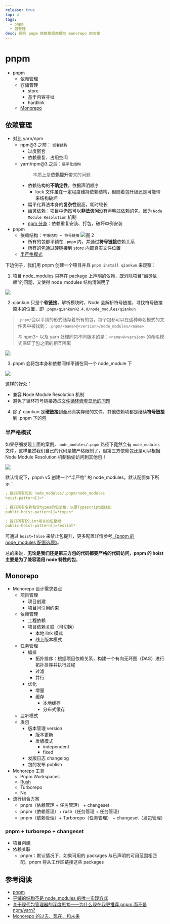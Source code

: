 ```yaml
---
release: true
top: 4
tags:
  - pnpm
  - 包管理
desc: 探究 pnpm 依赖管理原理与 monorepo 的方案
---
```


# pnpm

- pnpm
  - [依赖管理](#依赖管理)
  - 存储管理
    - store
    - 基于内容寻址
    - hardlink
  - [Monorepo](#monorepo)

## 依赖管理

- 对比 yarn/npm
  - npm@3 之前： `嵌套结构`
    - 过度嵌套
    - 依赖重复、占用空间
  - yarn/npm@3 之后：`扁平化结构`
    > 本质上是**依赖提升**带来的问题
    - 依赖结构的**不确定性**，依据声明顺序
      - lock 文件虽在一定程度维持依赖结构，但随着包升级还是可能带来结构破坏
    - 扁平化算法本身的**复杂性**很高，耗时较长
    - 幽灵依赖：项目中仍然可以**非法访问**没有声明过依赖的包，因为 `Node Module Resolution` 机制
    - [npm 分身](https://rushjs.io/zh-cn/pages/advanced/npm_doppelgangers/)：依赖重复安装、打包，破坏单例安装
- pnpm
  - 依赖结构：`平铺结构 + 符号链接` ![图 2](./images/1647703499774.png)
    - 所有的包都平铺在 `.pnpm` 内，并通过**符号链接**依赖关系
    - 所有的包通过硬链接到 store 内部真实文件位置
  - [半严格模式](#半严格模式)

下边例子，我们用 pnpm 创建一个项目并且 `pnpm install qiankun` 来观察：

1. 项目 node_modules 只存在 package 上声明的依赖，既消除项目“幽灵依赖”的问题，又使得 node_modules 结构清晰明了

![](./images/image-20210324174810561.png)

2. qiankun 只是个**软链接**，解析模块时，Node 会解析符号链接，寻找符号链接原本的位置，即 `.pnpm/qiankun@2.4.0/node_modules/qiankun`

> `.pnpm/`会以平铺的形式储存着所有的包，每个包都可以在这种命名模式的文件夹中被找到：`.pnpm/<name>@<version>/node_modules/<name>`
>
> 与 npm3+ 以及 yarn 处理同包不同版本的是：`<name>@<version>` 的命名模式保证了包之间的相互隔离

![](./images/image-20210327112011578.png)

3. pnpm 会将包本身和依赖同样平铺在同一个 node_module 下

![](./images/image-20210327112333206.png)

这样的好处：

- 兼容 Node Module Resolution 机制
- 避免了循环符号链接造成[文件循环嵌套显示的问题](https://github.com/pnpm/pnpm/discussions/4207)

4. 除了 qiankun 是**硬链接**到全局真实存储的文件，其他依赖项都是继续**符号链接**到 .pnpm 下的包

### 半严格模式

如果仔细发现上面的案例，`node_modules/.pnpm` 路径下竟然会有 `node_modules` 文件，这样虽然我们自己的代码是被严格限制了，但第三方依赖包还是可以根据 Node Module Resolution 机制偷偷访问到其他包！

![](./images/image-20210611145816518.png)

默认情况下，pnpm v5 创建一个“半严格” 的 node_modules。默认配置如下所示：

```yaml
; 提升所有包到 node_modules/.pnpm/node_modules
hoist-pattern[]=*

; 提升所有名称包含types的包至根，以便Typescript能找到
public-hoist-pattern[]=*types*

; 提升所有ESLint相关的包至根
public-hoist-pattern[]=*eslint*
```

可通过 `hoist=false` 来禁止包提升，更多配置详情参考[《pnpm 的 node_modules 配置选项》](https://pnpm.io/zh/blog/2020/10/17/node-modules-configuration-options-with-pnpm)。

总的来说，**无论是我们还是第三方包的代码都要严格的代码访问，pnpm 的 hoist 主要是为了兼容滥用 node 特性的包**。

## Monorepo

- Monorepo 设计需求要点
  - 项目管理
    - 项目创建
    - 项目间引用约束
  - 依赖管理
    - 工程依赖
    - 项目依赖关联（可切换）
      - 本地 link 模式
      - 线上版本模式
  - 任务管理
    - 编排
      - 拓扑排序：根据项目依赖关系，构建一个有向无环图（DAG）进行拓扑排序并执行过程
      - 过滤
      - 并行
    - 优化
      - 增量
      - 缓存
        - 本地缓存
        - 分布式缓存
  - 监听模式
  - 发包
    - 版本管理 version
      - 版本更新
      - 发版模式
        - independent
        - fixed
    - 发版日志 changelog
    - 包的发布 publish
- Monorepo 工具
  - Pnpm Workspaces
  - [Rush](https://github.com/microsoft/rushstack)
  - Turborepo
  - Nx
- 流行组合方案
  - pnpm（依赖管理 + 任务管理） + changeset
  - pnpm（依赖管理）+ rush（任务管理 + 任务管理）
  - pnpm（依赖管理）+ Turborepo（任务管理） + changeset（发包管理）

### pnpm + turborepo + changeset

- 项目创建
- 依赖关联
  - pnpm：默认情况下，如果可用的 packages 与已声明的可用范围相匹配，pnpm 将从工作区链接这些 packages

## 参考阅读

- [pnpm](https://pnpm.io/zh/)
- [平铺的结构不是 node_modules 的唯一实现方式](https://pnpm.io/zh/blog/2020/05/27/flat-node-modules-is-not-the-only-way)
- [关于现代包管理器的深度思考——为什么现在我更推荐 pnpm 而不是 npm/yarn?](https://mp.weixin.qq.com/s/1Wm-iYFBgJXMg_7SgWktXA)
- [Monorepo 的过去、现在、和未来](https://mp.weixin.qq.com/s/U8_30S9B0S_SU3jdgUxFGQ)
